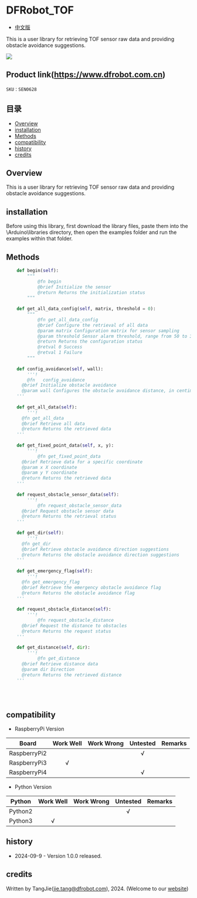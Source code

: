 # DFRobot_TOF
- [中文版](./README_CN.md)

This is a user library for retrieving TOF sensor raw data and providing obstacle avoidance suggestions.

![](./resources/images/SEN0628.png)

## Product link(https://www.dfrobot.com.cn)

    SKU：SEN0628

## 目录

* [Overview](#Overview)
* [installation](#installation)
* [Methods](#Methods)
* [compatibility](#compatibility)
* [history](#history)
* [credits](#credits)

## Overview
This is a user library for retrieving TOF sensor raw data and providing obstacle avoidance suggestions.

## installation

Before using this library, first download the library files, paste them into the \Arduino\libraries directory, then open the examples folder and run the examples within that folder.

## Methods

```python
    def begin(self):
        """
            @fn begin
            @brief Initialize the sensor
            @return Returns the initialization status
        """
  
    def get_all_data_config(self, matrix, threshold = 0):
        """
            @fn get_all_data_config
            @brief Configure the retrieval of all data
            @param matrix Configuration matrix for sensor sampling
            @param threshold Sensor alarm threshold, range from 50 to 3000; if below 50, output 50 according to raw data
            @return Returns the configuration status
            @retval 0 Success
            @retval 1 Failure
        """
  
    def config_avoidance(self, wall):
        '''!
        @fn   config_avoidance
      @brief Initialize obstacle avoidance
      @param wall Configures the obstacle avoidance distance, in centimeters
    '''
      
    def get_all_data(self):
        '''!
      @fn get_all_data
      @brief Retrieve all data
      @return Returns the retrieved data
    '''
    
    def get_fixed_point_data(self, x, y):
        '''!
            @fn get_fixed_point_data
      @brief Retrieve data for a specific coordinate
      @param x X coordinate
      @param y Y coordinate
      @return Returns the retrieved data
    '''
    
    def request_obstacle_sensor_data(self):
        '''!
            @fn request_obstacle_sensor_data
      @brief Request obstacle sensor data
      @return Returns the retrieval status
    '''
    
    def get_dir(self):
        '''!
      @fn get_dir
      @brief Retrieve obstacle avoidance direction suggestions
      @return Returns the obstacle avoidance direction suggestions
    '''
    
    def get_emergency_flag(self):
        '''!
      @fn get_emergency_flag
      @brief Retrieve the emergency obstacle avoidance flag
      @return Returns the obstacle avoidance flag
    '''
    
    def request_obstacle_distance(self):
        '''!
            @fn request_obstacle_distance
      @brief Request the distance to obstacles
      @return Returns the request status
    '''
    
    def get_distance(self, dir):
        '''!
            @fn get_distance
      @brief Retrieve distance data
      @param dir Direction
      @return Returns the retrieved distance
    '''
  

  
```

## compatibility

* RaspberryPi Version

| Board        | Work Well | Work Wrong | Untested | Remarks |
| ------------ | :-------: | :--------: | :------: | ------- |
| RaspberryPi2 |           |            |    √     |         |
| RaspberryPi3 |     √     |            |          |         |
| RaspberryPi4 |           |            |     √    |         |

* Python Version

| Python  | Work Well | Work Wrong | Untested | Remarks |
| ------- | :-------: | :--------: | :------: | ------- |
| Python2 |           |            |    √     |         |
| Python3 |     √     |            |          |         |


## history

- 2024-09-9 - Version 1.0.0 released.

## credits

Written by TangJie(jie.tang@dfrobot.com), 2024. (Welcome to our [website](https://www.dfrobot.com/))





